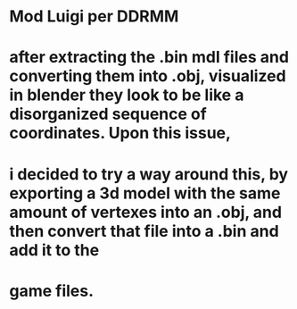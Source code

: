 # Mod Luigi per DDRMM

# after extracting the .bin mdl files and converting them into .obj, visualized in blender they look to be like a disorganized sequence of coordinates. Upon this issue,
# i decided to try a way around this, by exporting a 3d model with the same amount of vertexes into an .obj, and then convert that file into a .bin and add it to the
# game files.
